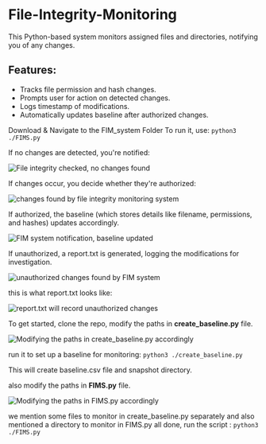 # File-Integrity-Monitoring
This Python-based system monitors assigned files and directories, notifying you of any changes.

## Features:
- Tracks file permission and hash changes.
- Prompts user for action on detected changes.
- Logs timestamp of modifications.
- Automatically updates baseline after authorized changes.

Download & Navigate to the FIM_system Folder
To run it, use: `python3 ./FIMS.py`

If no changes are detected, you're notified:

![File integrity checked, no changes found](https://dev-to-uploads.s3.amazonaws.com/uploads/articles/kr29x81iliztvsmnqui8.jpg)

If changes occur, you decide whether they're authorized:

![changes found by file integrity monitoring system](https://dev-to-uploads.s3.amazonaws.com/uploads/articles/avopfbubpzrjcm85jzfl.jpg)

If authorized, the baseline (which stores details like filename, permissions, and hashes) updates accordingly.

![FIM system notification, baseline updated ](https://dev-to-uploads.s3.amazonaws.com/uploads/articles/q5v9ynzepk5fkbpbqga7.jpg)

If unauthorized, a report.txt is generated, logging the modifications for investigation.

![unauthorized changes found by FIM system](https://dev-to-uploads.s3.amazonaws.com/uploads/articles/zlr6ri6kmm5r6e7msi3q.jpg)

this is what report.txt looks like:

![report.txt will record unauthorized changes](https://dev-to-uploads.s3.amazonaws.com/uploads/articles/tyd6i2mm4zqtfuv59h65.jpg)

To get started, clone the repo, modify the paths in **create_baseline.py** file.

![Modifying the paths in create_baseline.py accordingly](https://dev-to-uploads.s3.amazonaws.com/uploads/articles/wsx4s27wfqec6cz4vtc3.jpg)

run it to set up a baseline for monitoring: 
`python3 ./create_baseline.py`

This will create baseline.csv file and snapshot directory.

also modify the paths in **FIMS.py** file.

![Modifying the paths in FIMS.py accordingly](https://dev-to-uploads.s3.amazonaws.com/uploads/articles/5uydfg4qoiudoi5w20by.jpg)

we mention some files to monitor in create_baseline.py separately and also mentioned a directory to monitor in FIMS.py
all done, run the script : `python3 ./FIMS.py`
